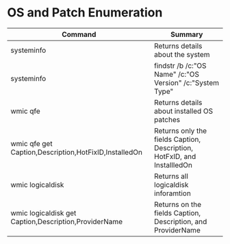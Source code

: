 # OS and Patch Enumeration

| Command	| Summary |
| --------- | ---------------------------- |
| systeminfo | Returns details about the system |
| systeminfo | findstr /b /c:"OS Name" /c:"OS Version" /c:"System Type"	| Returns only the fields OS version, name, and OS type |
| wmic qfe |Returns details about installed OS patches |
| wmic qfe get Caption,Description,HotFixID,InstalledOn | Returns only the fields Caption, Description, HotFxID, and InstallledOn |
| wmic logicaldisk | Returns all logicaldisk inforamtion |
| wmic logicaldisk get Caption,Description,ProviderName	| Returns on the fields Caption, Description, and ProviderName |
